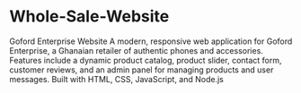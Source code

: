 # Whole-Sale-Website
Goford Enterprise Website  A modern, responsive web application for Goford Enterprise, a Ghanaian retailer of authentic phones and accessories. Features include a dynamic product catalog, product slider, contact form, customer reviews, and an admin panel for managing products and user messages. Built with HTML, CSS, JavaScript, and Node.js
